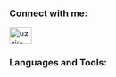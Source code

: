 <h3 align="left">Connect with me:</h3> <p align="left"> <a href="https://linkedin.com/in/uzair-ahmad-860564247" target="blank"><img align="center" src="https://raw.githubusercontent.com/rahuldkjain/github-profile-readme-generator/master/src/images/icons/Social/linked-in-alt.svg" alt="uzair-ahmad-860564247" height="30" width="40" /></a> </p> <h3 align="left">Languages and Tools:</h3> <p align="left"> <a href="https://www.cprogramming.com/" target="_blank" rel="noreferrer">
</p>
